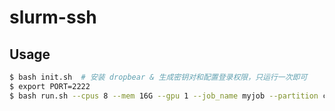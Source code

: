 # slurm-ssh

## Usage

``` bash
$ bash init.sh  # 安装 dropbear & 生成密钥对和配置登录权限，只运行一次即可
$ export PORT=2222
$ bash run.sh --cpus 8 --mem 16G --gpu 1 --job_name myjob --partition compute $PORT
```
